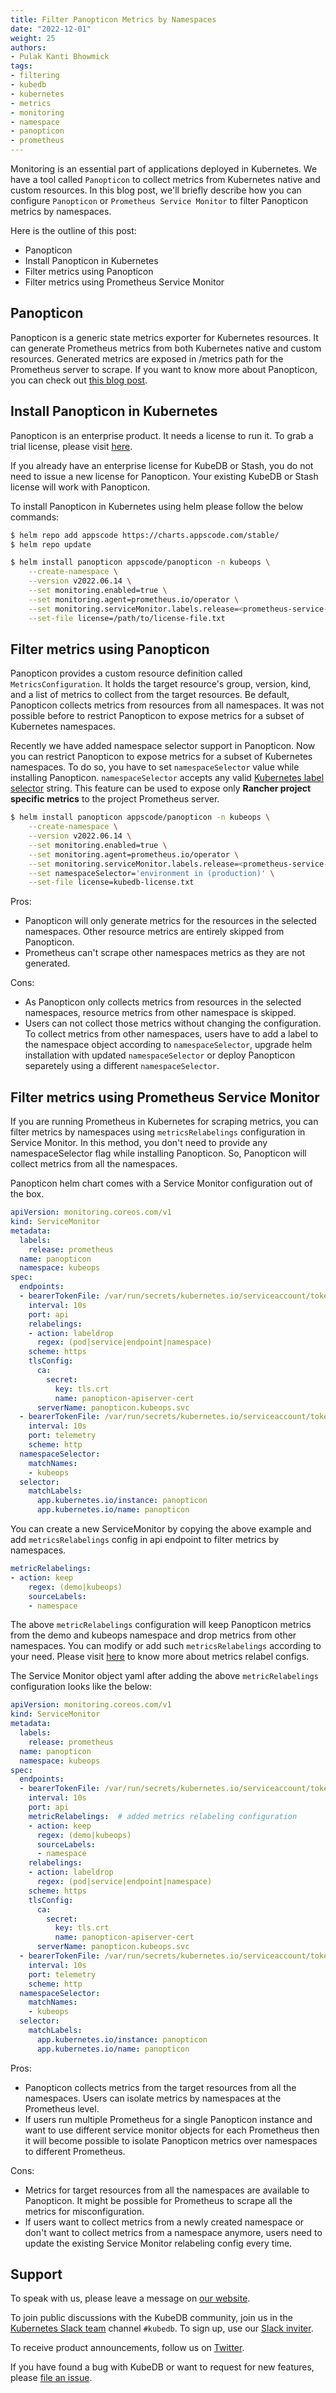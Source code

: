 ```yaml
---
title: Filter Panopticon Metrics by Namespaces
date: "2022-12-01"
weight: 25
authors:
- Pulak Kanti Bhowmick
tags:
- filtering
- kubedb
- kubernetes
- metrics
- monitoring
- namespace
- panopticon
- prometheus
---
```


Monitoring is an essential part of applications deployed in Kubernetes. We have a tool called `Panopticon` to collect metrics from Kubernetes native and custom resources. In this blog post, we'll briefly describe how you can configure `Panopticon` or `Prometheus Service Monitor` to filter Panopticon metrics by namespaces. 

Here is the outline of this post:

* Panopticon
* Install Panopticon in Kubernetes
* Filter metrics using Panopticon
* Filter metrics using Prometheus Service Monitor

## Panopticon

Panopticon is a generic state metrics exporter for Kubernetes resources. It can generate Prometheus metrics from both Kubernetes native and custom resources. Generated metrics are exposed in /metrics path for the Prometheus server to scrape. If you want to know more about Panopticon, you can check out [this blog post](https://blog.byte.builders/post/introducing-panopticon/).

## Install Panopticon in Kubernetes

Panopticon is an enterprise product. It needs a license to run it. To grab a trial license, please visit [here](https://license-issuer.appscode.com/?p=panopticon-enterprise).

If you already have an enterprise license for KubeDB or Stash, you do not need to issue a new license for Panopticon. Your existing KubeDB or Stash license will work with Panopticon. 

To install Panopticon in Kubernetes using helm please follow the below commands:

```bash
$ helm repo add appscode https://charts.appscode.com/stable/
$ helm repo update

$ helm install panopticon appscode/panopticon -n kubeops \
    --create-namespace \
    --version v2022.06.14 \
    --set monitoring.enabled=true \
    --set monitoring.agent=prometheus.io/operator \
    --set monitoring.serviceMonitor.labels.release=<prometheus-service-monitor-selector-label> \
    --set-file license=/path/to/license-file.txt
```

## Filter metrics using Panopticon 

Panopticon provides a custom resource definition called `MetricsConfiguration`. It holds the target resource's group, version, kind, and a list of metrics to collect from the target resources. Be default, Panopticon collects metrics from resources from all namespaces. It was not possible before to restrict Panopticon to expose metrics for a subset of Kubernetes namespaces. 

Recently we have added namespace selector support in Panopticon. Now you can restrict Panopticon to expose metrics for a subset of Kubernetes namespaces. To do so, you have to set `namespaceSelector` value while installing Panopticon. `namespaceSelector` accepts any valid [Kubernetes label selector](https://kubernetes.io/docs/concepts/overview/working-with-objects/labels/#label-selectors) string. This feature can be used to expose only **Rancher project specific metrics** to the project Prometheus server.


```bash
$ helm install panopticon appscode/panopticon -n kubeops \
    --create-namespace \
    --version v2022.06.14 \
    --set monitoring.enabled=true \
    --set monitoring.agent=prometheus.io/operator \
    --set monitoring.serviceMonitor.labels.release=<prometheus-service-monitor-selector-label> \
    --set namespaceSelector='environment in (production)' \
    --set-file license=kubedb-license.txt
```

Pros: 
- Panopticon will only generate metrics for the resources in the selected namespaces. Other resource metrics are entirely skipped from Panopticon.
- Prometheus can't scrape other namespaces metrics as they are not generated.

Cons:
- As Panopticon only collects metrics from resources in the selected namespaces, resource metrics from other namespace is skipped.
- Users can not collect those metrics without changing the configuration. To collect metrics from other namespaces, users have to add a label to the namespace object according to `namespaceSelector`, upgrade helm installation with updated `namespaceSelector` or deploy Panopticon separetely using a different `namespaceSelector`.

## Filter metrics using Prometheus Service Monitor

If you are running Prometheus in Kubernetes for scraping metrics, you can filter metrics by namespaces using `metricsRelabelings` configuration in Service Monitor. In this method, you don't need to provide any namespaceSelector flag while installing Panopticon. So, Panopticon will collect metrics from all the namespaces.

Panopticon helm chart comes with a Service Monitor configuration out of the box.

```yaml
apiVersion: monitoring.coreos.com/v1
kind: ServiceMonitor
metadata:
  labels:
    release: prometheus
  name: panopticon
  namespace: kubeops
spec:
  endpoints:
  - bearerTokenFile: /var/run/secrets/kubernetes.io/serviceaccount/token
    interval: 10s
    port: api
    relabelings:
    - action: labeldrop
      regex: (pod|service|endpoint|namespace)
    scheme: https
    tlsConfig:
      ca:
        secret:
          key: tls.crt
          name: panopticon-apiserver-cert
      serverName: panopticon.kubeops.svc
  - bearerTokenFile: /var/run/secrets/kubernetes.io/serviceaccount/token
    interval: 10s
    port: telemetry
    scheme: http
  namespaceSelector:
    matchNames:
    - kubeops
  selector:
    matchLabels:
      app.kubernetes.io/instance: panopticon
      app.kubernetes.io/name: panopticon
```

You can create a new ServiceMonitor by copying the above example and add `metricsRelabelings` config in api endpoint to filter metrics by namespaces.

```yaml
metricRelabelings:
- action: keep
    regex: (demo|kubeops)
    sourceLabels:
    - namespace
```

The above `metricRelabelings` configuration will keep Panopticon metrics from the demo and kubeops namespace and drop metrics from other namespaces. You can modify or add such `metricsRelabelings` according to your need. Please visit [here](https://prometheus.io/docs/prometheus/latest/configuration/configuration/#metric_relabel_configs) to know more about metrics relabel configs.

The Service Monitor object yaml after adding the above `metricRelabelings` configuration looks like the below:

```yaml
apiVersion: monitoring.coreos.com/v1
kind: ServiceMonitor
metadata:
  labels:
    release: prometheus
  name: panopticon
  namespace: kubeops
spec:
  endpoints:
  - bearerTokenFile: /var/run/secrets/kubernetes.io/serviceaccount/token
    interval: 10s
    port: api
    metricRelabelings:  # added metrics relabeling configuration
    - action: keep
      regex: (demo|kubeops)
      sourceLabels:
      - namespace
    relabelings:
    - action: labeldrop
      regex: (pod|service|endpoint|namespace)
    scheme: https
    tlsConfig:
      ca:
        secret:
          key: tls.crt
          name: panopticon-apiserver-cert
      serverName: panopticon.kubeops.svc
  - bearerTokenFile: /var/run/secrets/kubernetes.io/serviceaccount/token
    interval: 10s
    port: telemetry
    scheme: http
  namespaceSelector:
    matchNames:
    - kubeops
  selector:
    matchLabels:
      app.kubernetes.io/instance: panopticon
      app.kubernetes.io/name: panopticon
```

Pros: 
- Panopticon collects metrics from the target resources from all the namespaces. Users can isolate metrics by namespaces at the Prometheus level.
- If users run multiple Prometheus for a single Panopticon instance and want to use different service monitor objects for each Prometheus then it will become possible to isolate Panopticon metrics over namespaces to different Prometheus.

Cons:
- Metrics for target resources from all the namespaces are available to Panopticon. It might be possible for Prometheus to scrape all the metrics for misconfiguration.
- If users want to collect metrics from a newly created namespace or don't want to collect metrics from a namespace anymore, users need to update the existing Service Monitor relabeling config every time.

## Support

To speak with us, please leave a message on [our website](https://appscode.com/contact/).

To join public discussions with the KubeDB community, join us in the [Kubernetes Slack team](https://kubernetes.slack.com/messages/C8149MREV/) channel `#kubedb`. To sign up, use our [Slack inviter](http://slack.kubernetes.io/).

To receive product announcements, follow us on [Twitter](https://twitter.com/KubeDB).

If you have found a bug with KubeDB or want to request for new features, please [file an issue](https://github.com/kubedb/project/issues/new).
